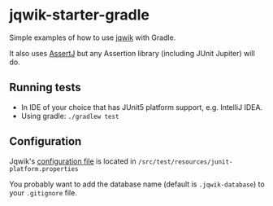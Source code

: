 # jqwik-starter-gradle

Simple examples of how to use [jqwik](https://jqwik.net) with Gradle.

It also uses [AssertJ](https://joel-costigliola.github.io/assertj/) but any
Assertion library (including JUnit Jupiter) will do.

## Running tests

- In IDE of your choice that has JUnit5 platform support, e.g. IntelliJ IDEA.
- Using gradle: `./gradlew test`

## Configuration

Jqwik's
[configuration file](https://jqwik.net/docs/current/user-guide.html#jqwik-configuration)
is located in `/src/test/resources/junit-platform.properties`

You probably want to add the database name (default is `.jqwik-database`)
to your `.gitignore` file.
